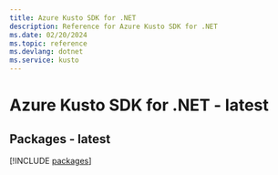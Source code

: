 ```yaml
---
title: Azure Kusto SDK for .NET
description: Reference for Azure Kusto SDK for .NET
ms.date: 02/20/2024
ms.topic: reference
ms.devlang: dotnet
ms.service: kusto
---
```

# Azure Kusto SDK for .NET - latest
## Packages - latest
[!INCLUDE [packages](kusto-index.md)]